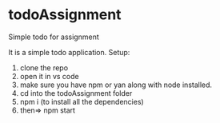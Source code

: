 # todoAssignment
Simple todo for assignment

It is a simple todo application.
Setup:
1) clone the repo
2) open it in vs code
3) make sure you have npm or yan along with node installed.
4) cd into the todoAssignment folder
5) npm i (to install all the dependencies)
6) then=> npm start
